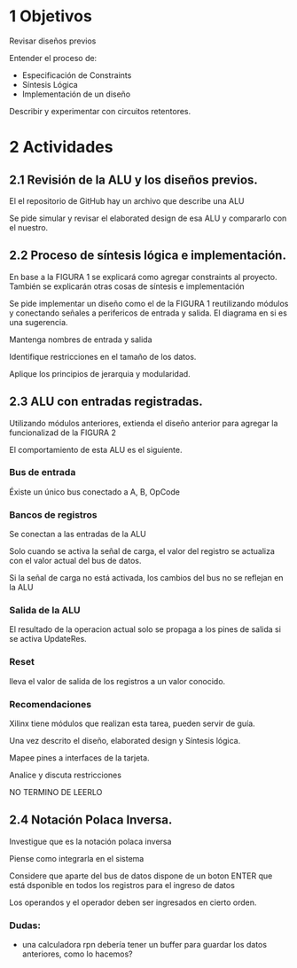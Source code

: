 # 1 Objetivos

Revisar diseños previos

Entender el proceso de:
- Especificación de Constraints
- Síntesis Lógica
- Implementación de un diseño

Describir y experimentar con circuitos retentores.

# 2 Actividades

## 2.1 Revisión de la ALU y los diseños previos.
El el repositorio de GitHub hay un archivo que describe una ALU

Se pide simular y revisar el elaborated design de esa ALU y compararlo con el nuestro.

## 2.2 Proceso de síntesis lógica e implementación.
En base a la FIGURA 1 se explicará como agregar constraints al proyecto. También se explicarán otras cosas de síntesis e implementación

Se pide implementar un diseño como el de la FIGURA 1 reutilizando módulos y conectando señales a perifericos de entrada y salida. El diagrama en si es una sugerencia.

Mantenga nombres de entrada y salida

Identifique restricciones en el tamaño de los datos.

Aplique los principios de jerarquia y modularidad.

## 2.3 ALU con entradas registradas.
Utilizando módulos anteriores, extienda el diseño anterior para agregar la funcionalizad de la FIGURA 2

El comportamiento de esta ALU es el siguiente.

### Bus de entrada
Éxiste un único bus conectado a A, B, OpCode

### Bancos de registros
Se conectan a las entradas de la ALU

Solo cuando se activa la señal de carga, el valor del registro se actualiza con el valor actual del bus de datos.

Si la señal de carga no está activada, los cambios del bus no se reflejan en la ALU

### Salida de la ALU
El resultado de la operacion actual solo se propaga a los pines de salida si se activa UpdateRes.

### Reset
lleva el valor de salida de los registros a un valor conocido.

### Recomendaciones
Xilinx tiene módulos que realizan esta tarea, pueden servir de guía.

Una vez descrito el diseño, elaborated design y Síntesis lógica.

Mapee pines a interfaces de la tarjeta.

Analice y discuta restricciones

NO TERMINO DE LEERLO

## 2.4 Notación Polaca Inversa.
Investigue que es la notación polaca inversa

Piense como integrarla en el sistema

Considere que aparte del bus de datos dispone de un boton ENTER que está dsponible en todos los registros para el ingreso de datos

Los operandos y el operador deben ser ingresados en cierto orden.

### Dudas:
- una calculadora rpn debería tener un buffer para guardar los datos anteriores, como lo hacemos?
